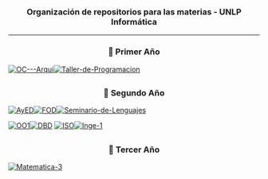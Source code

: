 <h3 align="center">Organización de repositorios para las materias - UNLP Informática</h3>

---

<h3 align="center">📘 Primer Año</h3>

[![OC---Arqui](https://img.shields.io/badge/OC--Arqui-Organización%20de%20Computadoras%20y%20Arquitectura-0B1120?style=for-the-badge&logo=java&logoColor=white&labelColor=0B1120&color=3CA4FF)](https://github.com/AgusZK/OC---Arqui)[![Taller-de-Programacion](https://img.shields.io/badge/Taller%20de%20Programación-Pascal%20%7C%20Java%20%7C%20Rinfo-0B1120?style=for-the-badge&logo=java&logoColor=white&labelColor=0B1120&color=3CA4FF)](https://github.com/AgusZK/Taller-de-Programacion)

<h2 align="center"></h2>

<h3 align="center">📘 Segundo Año</h3>

[![AyED](https://img.shields.io/badge/AyED-Algoritmos%20y%20Estructuras%20de%20Datos-0B1120?style=for-the-badge&logo=java&logoColor=white&labelColor=0B1120&color=3CA4FF)](https://github.com/AgusZK/AyED)[![FOD](https://img.shields.io/badge/FOD-Fundamentos%20de%20Organización%20de%20Datos-0B1120?style=for-the-badge&logo=pascal&logoColor=white&labelColor=0B1120&color=3CA4FF)](https://github.com/AgusZK/FOD)[![Seminario-de-Lenguajes](https://img.shields.io/badge/Seminario%20de%20Lenguajes-Python-0B1120?style=for-the-badge&logo=python&logoColor=white&labelColor=0B1120&color=3CA4FF)](https://github.com/AgusZK/Seminario-de-Lenguajes)

[![OO1](https://img.shields.io/badge/OO1-Orientación%20a%20Objetos%201-0B1120?style=for-the-badge&logo=java&logoColor=white&labelColor=0B1120&color=3CA4FF)](https://github.com/AgusZK/OO1)[![DBD](https://img.shields.io/badge/DBD-Diseño%20de%20Bases%20de%20Datos-0B1120?style=for-the-badge&logo=database&logoColor=white&labelColor=0B1120&color=3CA4FF)](https://github.com/AgusZK/DBD)
[![ISO](https://img.shields.io/badge/ISO-Introducción%20a%20Sistemas%20Operativos-0B1120?style=for-the-badge&logo=linux&logoColor=white&labelColor=0B1120&color=3CA4FF)](https://github.com/AgusZK/ISO)[![Inge-1](https://img.shields.io/badge/Inge--1-Ingeniería%20de%20Software%201-0B1120?style=for-the-badge&logo=gitbook&logoColor=white&labelColor=0B1120&color=3CA4FF)](https://github.com/AgusZK/Inge-1)

<h2 align="center"></h2>

<h3 align="center">📘 Tercer Año</h3>

[![Matematica-3](https://img.shields.io/badge/Matemática--3-Probabilidad%20y%20Estadística-0B1120?style=for-the-badge&logo=markdown&logoColor=white&labelColor=0B1120&color=3CA4FF)](https://github.com/AgusZK/Matematica-3)
